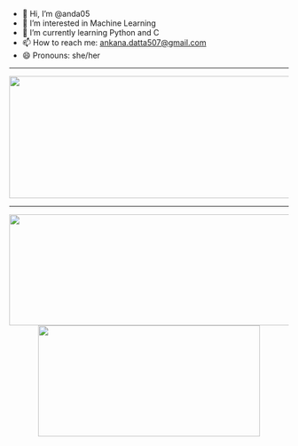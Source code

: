- 👋 Hi, I’m @anda05
- 👀 I’m interested in Machine Learning
- 🌱 I’m currently learning Python and C
- 📫 How to reach me: ankana.datta507@gmail.com
- 😄 Pronouns: she/her

<!---
anda05/anda05 is a ✨ special ✨ repository because its `README.md` (this file) appears on your GitHub profile.
You can click the Preview link to take a look at your changes.
--->
---

<p align="center">
  <img width="800" height="220" src="https://streak-stats.demolab.com?user=anda05&theme=highcontrast&hide_border=true&border_radius=5&card_width=800">
</p>

---
<p align="center">
  <img width="600" height="200" src="https://github-readme-stats.vercel.app/api?username=anda05&show_icons=true&theme=vision-friendly-dark">
  <img width="400" height="200" src="https://github-readme-stats.vercel.app/api/top-langs/?username=anda05&layout=compact&theme=vision-friendly-dark">
</p>

